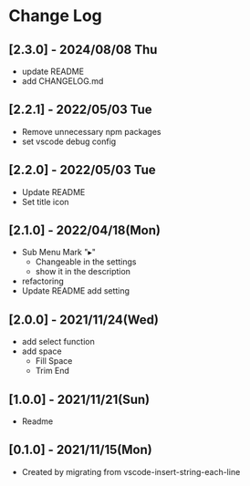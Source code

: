 # Change Log

## [2.3.0] - 2024/08/08 Thu
- update README
- add CHANGELOG.md

## [2.2.1] - 2022/05/03 Tue
- Remove unnecessary npm packages
- set vscode debug config

## [2.2.0] - 2022/05/03 Tue
- Update README
- Set title icon

## [2.1.0] - 2022/04/18(Mon)
- Sub Menu Mark "▸"
  - Changeable in the settings
  - show it in the description
- refactoring
- Update README add setting

## [2.0.0] - 2021/11/24(Wed)
- add select function
- add space
  - Fill Space
  - Trim End

## [1.0.0] - 2021/11/21(Sun)
- Readme

## [0.1.0] - 2021/11/15(Mon)
- Created by migrating from vscode-insert-string-each-line

